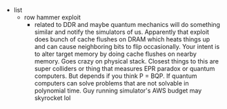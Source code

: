   * list
    * row hammer exploit
      * related to DDR and maybe quantum mechanics will do something similar and notify the simulators of us. Apparently that exploit does bunch of cache flushes on DRAM which heats things up and can cause neighboring bits to flip occasionally. Your intent is to alter target memory by doing cache flushes on nearby memory. Goes crazy on physical stack. Closest things to this are super colliders or thing that measures EPR paradox or quantum computers. But depends if you think P = BQP. If quantum computers can solve problems that are not solvable in polynomial time. Guy running simulator's AWS budget may skyrocket lol